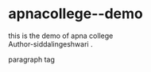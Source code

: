 # apnacollege--demo
this is the demo of apna college
<br>
Author-siddalingeshwari
.
<p>paragraph tag</p>